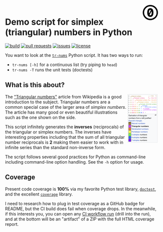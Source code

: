 <a href="./LICENSE.md">
<img src="./images/cc0.svg" alt="Creative Commons 0"
align="right" width="10%" height="auto"/>
</a>

# Demo script for simplex (triangular) numbers in Python

[![build](https://github.com/binkley/python-simplex-numbers/actions/workflows/ci.yml/badge.svg)](https://github.com/binkley/python-simplex-numbers/actions)
[![pull requests](https://img.shields.io/github/issues-pr/binkley/python-simplex-numbers.svg)](https://github.com/binkley/python-simplex-numbers/pulls)
[![issues](https://img.shields.io/github/issues/binkley/python-simplex-numbers.svg)](https://github.com/binkley/python-simplex-numbers/issues/)
[![license](https://img.shields.io/badge/License-CC0_1.0-lightgrey.svg)](https://creativecommons.org/public-domain/cc0/)

You want to look at the [`tr-nums`](./tr-nums) Python script.
It has two ways to run:

- `tr-nums [-h]` for a continuous list (try piping to `head`)
- `tr-nums -T` runs the unit tests (doctests)

## What is this about?

<a href="https://en.wikipedia.org/wiki/Triangular_number"
title="Gateway to recreational maths (triangular numbers) on Wikipedia">
<img src="./images/simplex-hierarchy.png"
alt="Simplex number hierarchy from Wikipedia"
align="right" width="20%" height="auto"/>
</a>

The ["Triangular numbers"](https://en.wikipedia.org/wiki/Triangular_number
"One of Pascal's secrets to success") article from Wikipedia is a good
introduction to the subject.
Triangular numbers are a common special case of the larger area of _simplex
numbers_.
The article has many good or even beautiful illustrations such as the one
shown on the side.

This script infinitely generates the **inverses** (reciprocals) of the
triangular or simplex numbers.
The inverses have interesting properties including that the sum of all
triangular number reciprocals is **2** making them easier to work with in
infinite series than the standard non-inverse form.

The script follows several good practices for Python as command-line including
command-line option handling.
See the `-h` option for usage.

## Coverage

Present code coverage is **100%** via my favorite Python test library,
[`doctest`](https://docs.python.org/3/library/doctest.html
"Your dessert topping and floor wax: document example usage that doubles as test cases"),
and the excellent [`coverage`](https://coverage.readthedocs.io/
"Sleep better at night knowing that you didn't forget to test something")
library.

I need to research how to plug in test coverage as a GitHub badge for README,
but the CI build does fail when coverage drops.
In the meanwhile, if this interests you, you can open any [CI workflow
run](https://github.com/binkley/publishing-pipeline/actions
"The Actions tab on repo page") (drill into the run), and at the bottom will
be an "artifact" of a ZIP with the full HTML coverage report.
